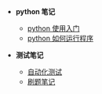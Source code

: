 * **python 笔记**

  * [python 使用入门](god/testnode/python使用入门.md)
  * [python 如何运行程序](god/testnode/python如何运行程序.md)
* **测试笔记**

  * [自动化测试](god/testnode/automated_testing.md)
  * [刷题笔记](god/testing)
